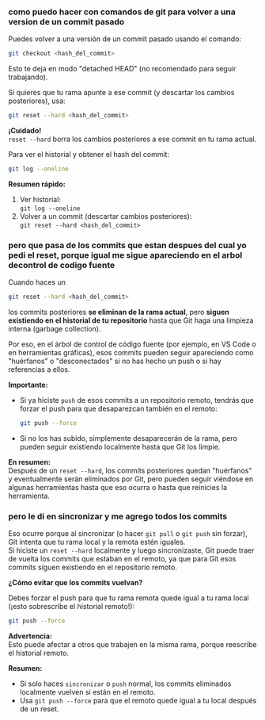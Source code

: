### como puedo hacer con comandos de git para volver a una version de un commit pasado
Puedes volver a una versión de un commit pasado usando el comando:

```bash
git checkout <hash_del_commit>
```

Esto te deja en modo "detached HEAD" (no recomendado para seguir trabajando).

Si quieres que tu rama apunte a ese commit (y descartar los cambios posteriores), usa:

```bash
git reset --hard <hash_del_commit>
```

**¡Cuidado!**  
`reset --hard` borra los cambios posteriores a ese commit en tu rama actual.

Para ver el historial y obtener el hash del commit:

```bash
git log --oneline
```

**Resumen rápido:**
1. Ver historial:  
   `git log --oneline`
2. Volver a un commit (descartar cambios posteriores):  
   `git reset --hard <hash_del_commit>`


### pero que pasa de los commits que estan despues del cual yo pedi el reset, porque igual me sigue apareciendo en el arbol decontrol de codigo fuente

Cuando haces un  
```bash
git reset --hard <hash_del_commit>
```
los commits posteriores **se eliminan de la rama actual**, pero **siguen existiendo en el historial de tu repositorio** hasta que Git haga una limpieza interna (garbage collection).

Por eso, en el árbol de control de código fuente (por ejemplo, en VS Code o en herramientas gráficas), esos commits pueden seguir apareciendo como "huérfanos" o "desconectados" si no has hecho un push o si hay referencias a ellos.

**Importante:**
- Si ya hiciste `push` de esos commits a un repositorio remoto, tendrás que forzar el push para que desaparezcan también en el remoto:
  ```bash
  git push --force
  ```
- Si no los has subido, simplemente desaparecerán de la rama, pero pueden seguir existiendo localmente hasta que Git los limpie.

**En resumen:**  
Después de un `reset --hard`, los commits posteriores quedan "huérfanos" y eventualmente serán eliminados por Git, pero pueden seguir viéndose en algunas herramientas hasta que eso ocurra o hasta que reinicies la herramienta.

### pero le di en sincronizar y me agrego todos los commits 
Eso ocurre porque al sincronizar (o hacer `git pull` o `git push` sin forzar), Git intenta que tu rama local y la remota estén iguales.  
Si hiciste un `reset --hard` localmente y luego sincronizaste, Git puede traer de vuelta los commits que estaban en el remoto, ya que para Git esos commits siguen existiendo en el repositorio remoto.

**¿Cómo evitar que los commits vuelvan?**

Debes forzar el push para que tu rama remota quede igual a tu rama local (¡esto sobrescribe el historial remoto!):

```bash
git push --force
```

**Advertencia:**  
Esto puede afectar a otros que trabajen en la misma rama, porque reescribe el historial remoto.

**Resumen:**  
- Si solo haces `sincronizar` o `push` normal, los commits eliminados localmente vuelven si están en el remoto.
- Usa `git push --force` para que el remoto quede igual a tu local después de un reset.

